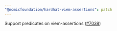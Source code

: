 ```yaml
---
"@nomicfoundation/hardhat-viem-assertions": patch
---
```


Support predicates on viem-assertions ([#7038](https://github.com/NomicFoundation/hardhat/issues/7038))
